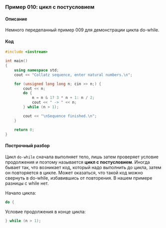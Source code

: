 ### Пример 010: цикл с постусловием

#### Описание

Немного переделанный пример 009 для демонстрации цикла do-while.

#### Код

```cpp
#include <iostream>

int main()
{
    using namespace std;
    cout << "Collatz sequence, enter natural numbers.\n";

    for (unsigned long long n; cin >> n;) {
        cout << n;
        do {
            n = n & 1? 3 * n + 1: n / 2;
            cout << " -> " << n;
        } while (n > 1);

        cout << "\nSequence finished.\n";
    }

    return 0;
}
```

#### Построчный разбор

Цикл `do-while` сначала выполняет тело, лишь затем проверяет условие продолжения и поэтому называется **цикл с постусловием**. Иногда бывает так, что возникает код, который надо выполнить до цикла, затем он повторяется в цикле. Может оказаться, что такой код можно свернуть в do-while, избавившись от повторения. В нашем примере разницы с while нет.

Начало цикла:

```cpp
do {
```

Условие продолжения в конце цикла:

```cpp
} while (n > 1);
```
